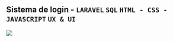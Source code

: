 ## Sistema de login - **`LARAVEL`** **`SQL`**  **`HTML - CSS - JAVASCRIPT`**  **`UX & UI`**

<img src="https://github.com/user-attachments/assets/bb24e01b-8d60-4f12-8269-3e3e0c737ede">

